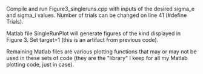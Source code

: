 Compile and run Figure3_singleruns.cpp with inputs of the desired sigma_e and sigma_i values. Number of trials can be changed on line 41 (#define Trials).

Matlab file SingleRunPlot will generate figures of the kind displayed in Figure 3. Set target=1 (this is an artifact from previous code).

Remaining Matlab files are various plotting functions that may or may not be used in these sets of code (they are the "library" I keep for all my Matlab plotting code, just in case).

